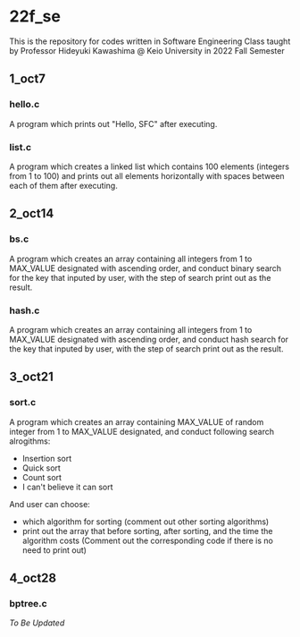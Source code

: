 # 22f_se
This is the repository for codes written in Software Engineering Class taught by Professor Hideyuki Kawashima @ Keio University in 2022 Fall Semester

## 1_oct7
### hello.c
A program which prints out "Hello, SFC" after executing.

### list.c
A program which creates a linked list which contains 100 elements (integers from 1 to 100) and prints out all elements horizontally with spaces between each of them after executing.

## 2_oct14
### bs.c
A program which creates an array containing all integers from 1 to MAX_VALUE designated with ascending order, and conduct binary search for the key that inputed by user, with the step of search print out as the result.

### hash.c
A program which creates an array containing all integers from 1 to MAX_VALUE designated with ascending order, and conduct hash search for the key that inputed by user, with the step of search print out as the result.

## 3_oct21
### sort.c
A program which creates an array containing MAX_VALUE of random integer from 1 to MAX_VALUE designated, and conduct following search alrogithms:

* Insertion sort
* Quick sort
* Count sort
* I can't believe it can sort

And user can choose:

* which algorithm for sorting (comment out other sorting algorithms)
* print out the array that before sorting, after sorting, and the time the algorithm costs (Comment out the corresponding code if there is no need to print out)

## 4_oct28
### bptree.c
*To Be Updated*
